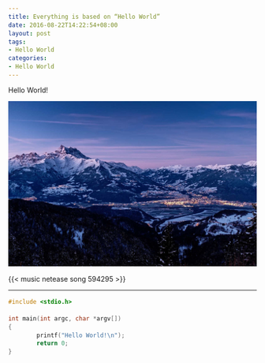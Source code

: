 ```yaml
---
title: Everything is based on “Hello World”
date: 2016-08-22T14:22:54+08:00
layout: post
tags:
- Hello World
categories:
- Hello World
---
```


Hello World!

<!--more-->

!["Hello World"](images/image.jpg "Hello World")

<!-- {{< music netease song 593814 >}} -->
{{< music netease song 594295 >}}

----

``` C
#include <stdio.h>

int main(int argc, char *argv[])
{
        printf("Hello World!\n");
        return 0;
}
```
